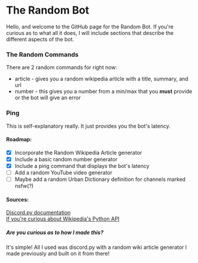 # The Random Bot
Hello, and welcome to the GitHub page for the Random Bot. If you're curious as to what all it does, I will include sections that describe the different aspects of the bot.


### The Random Commands
There are 2 random commands for right now:
- article - gives you a random wikipedia article with a title, summary, and url
- number - this gives you a number from a min/max that you **must** provide or the bot will give an error

### Ping
This is self-explanatory really. It just provides you the bot's latency.

#### Roadmap:
- [x] Incorporate the Random Wikipedia Article generator
- [x] Include a basic random number generator
- [x] Include a ping command that displays the bot's latency
- [ ] Add a random YouTube video generator
- [ ] Maybe add a random Urban Dictionary definition for channels marked nsfw(?)

#### Sources:
[Discord.py documentation](https://discordpy.readthedocs.io/en/latest/) <br/>
[If you're curious about Wikipedia's Python API](https://stackabuse.com/getting-started-with-pythons-wikipedia-api/)

##### Are you curious as to how I made this?
It's simple! All I used was discord.py with a random wiki article generator I made previously and built on it from there!

